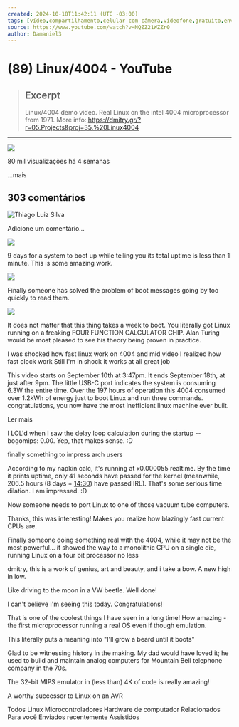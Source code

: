 ```yaml
---
created: 2024-10-18T11:42:11 (UTC -03:00)
tags: [vídeo,compartilhamento,celular com câmera,videofone,gratuito,envio]
source: https://www.youtube.com/watch?v=NQZZ21WZZr0
author: Damaniel3
---
```


# (89) Linux/4004 - YouTube

> ## Excerpt
> Linux/4004 demo video. Real Linux on the intel 4004 microprocessor from 1971. More info: https://dmitry.gr/?r=05.Projects&proj=35.%20Linux4004

---
[![](https://yt3.ggpht.com/ytc/AIdro_lsjVJOYcWdeDNP6yiVkQ0bZeGWcFHnACx3junLOcw=s88-c-k-c0x00ffffff-no-rj)](https://www.youtube.com/@dmitrygr)

80 mil visualizações há 4 semanas

...mais

## 303 comentários

![Thiago Luiz Silva](https://yt3.ggpht.com/yti/ANjgQV9cCqH5lXBpLT4I_5rpqvzpE-BqtEdDP_GEo-zDoM6_Dqg=s88-c-k-c0x00ffffff-no-rj)

Adicione um comentário…

![](https://yt3.ggpht.com/ytc/AIdro_mVFjozBoJeLoDcU0QbbqwPf-jmRY6MOvwRqjFyof0=s88-c-k-c0x00ffffff-no-rj)

9 days for a system to boot up while telling you its total uptime is less than 1 minute. This is some amazing work.

![](https://yt3.ggpht.com/ytc/AIdro_lotwq9kZ-zhxXUPYTHDURWd2bPVUP7N6Lmrz_CAiHeSQgwSE_79junSbEt4Q9YRbEFbA=s88-c-k-c0x00ffffff-no-rj)

Finally someone has solved the problem of boot messages going by too quickly to read them.

![](https://yt3.ggpht.com/ytc/AIdro_kRONGKXnnl8WnUAPr4Mp_2z3iUjbNb4IqkQSuwm2Lbqhk=s88-c-k-c0x00ffffff-no-rj)

It does not matter that this thing takes a week to boot. You literally got Linux running on a freaking FOUR FUNCTION CALCULATOR CHIP. Alan Turing would be most pleased to see his theory being proven in practice.

I was shocked how fast linux work on 4004 and mid video I realized how fast clock work Still I'm in shock it works at all great job

This video starts on September 10th at 3:47pm. It ends September 18th, at just after 9pm. The little USB-C port indicates the system is consuming 6.3W the entire time. Over the 197 hours of operation this 4004 consumed over 1.2kWh of energy just to boot Linux and run three commands. congratulations, you now have the most inefficient linux machine ever built.

Ler mais

I LOL'd when I saw the delay loop calculation during the startup -- bogomips: 0.00. Yep, that makes sense. :D

finally something to impress arch users

According to my napkin calc, it's running at x0.000055 realtime. By the time it prints uptime, only 41 seconds have passed for the kernel (meanwhile, 206.5 hours (8 days + [14:30](https://www.youtube.com/watch?v=NQZZ21WZZr0&t=870s)) have passed IRL). That's some serious time dilation. I am impressed. :D

Now someone needs to port Linux to one of those vacuum tube computers.

Thanks, this was interesting! Makes you realize how blazingly fast current CPUs are.

Finally someone doing something real with the 4004, while it may not be the most powerful... it showed the way to a monolithic CPU on a single die, running Linux on a four bit processor no less

dmitry, this is a work of genius, art and beauty, and i take a bow. A new high in low.

Like driving to the moon in a VW beetle. Well done!

I can't believe I'm seeing this today. Congratulations!

That is one of the coolest things I have seen in a long time! How amazing - the first microprocessor running a real OS even if though emulation.

This literally puts a meaning into "I'll grow a beard until it boots"

Glad to be witnessing history in the making. My dad would have loved it; he used to build and maintain analog computers for Mountain Bell telephone company in the 70s.

The 32-bit MIPS emulator in (less than) 4K of code is really amazing!

A worthy successor to Linux on an AVR

Todos Linux Microcontroladores Hardware de computador Relacionados Para você Enviados recentemente Assistidos
